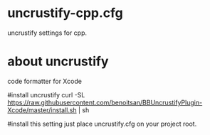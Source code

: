 # uncrustify-cpp.cfg
uncrustify settings for cpp.

# about uncrustify
code formatter for Xcode

#install uncrustify
curl -SL https://raw.githubusercontent.com/benoitsan/BBUncrustifyPlugin-Xcode/master/install.sh | sh

#install this setting
just place uncrustify.cfg on your project root.
